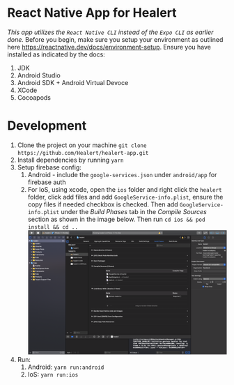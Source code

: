 # React Native App for Healert
 *This app utilizes the `React Native CLI` instead of the `Expo CLI` as earlier done.* Before you begin, make sure you setup your environment as outlined here https://reactnative.dev/docs/environment-setup. Ensure you have installed as indicated by the docs:

 1) JDK
 2) Android Studio
 3) Android SDK + Android Virtual Devoce
 4) XCode
 5) Cocoapods

# Development
 1. Clone the project on your machine `git clone https://github.com/Healert/healert-app.git`
 2. Install dependencies by running `yarn`
 3. Setup firebase config: 
    1. Android - include the `google-services.json` under `android/app` for firebase auth
    2. For IoS, using xcode, open the `ios` folder and right click the `healert` folder, click add files and add `GoogleService-info.plist`, ensure the copy files if needed checkbox is checked. Then add `GoogleService-info.plist` under the *Build Phases* tab in the *Compile Sources* section as shown in the image below. Then run `cd ios && pod install && cd ..`
    ![Adding GoogleService-info.plist to Compile Sources in XCode](screenshot.png)
 4. Run:
    1. Android: `yarn run:android`
    2. IoS: `yarn run:ios`


